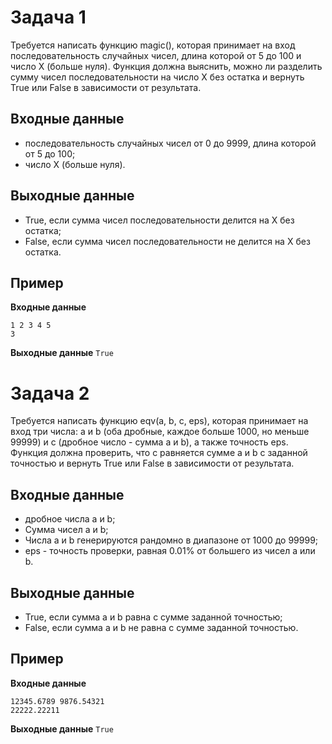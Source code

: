 # Задача 1
Требуется написать функцию magic(), которая принимает на вход последовательность случайных чисел, длина которой от 5 до 100 и число Х (больше нуля). Функция должна выяснить, можно ли разделить сумму чисел последовательности на число Х без остатка и вернуть True или False в зависимости от результата.

## Входные данные
- последовательность случайных чисел от 0 до 9999, длина которой от 5 до 100;
- число Х (больше нуля).

## Выходные данные
- True, если сумма чисел последовательности делится на Х без остатка;
- False, если сумма чисел последовательности не делится на Х без остатка.

## Пример
**Входные данные**
```
1 2 3 4 5 
3
```

**Выходные данные**
```True```

# Задача 2
Требуется написать функцию eqv(a, b, c, eps), которая принимает на вход три числа: a и b (оба дробные, каждое больше 1000, но меньше 99999) и c (дробное число - сумма a и b), а также точность eps. Функция должна проверить, что c равняется сумме a и b с заданной точностью и вернуть True или False в зависимости от результата. 

## Входные данные
- дробное числа a и b;
- Сумма чисел a и b;
- Числа a и b генерируются рандомно в диапазоне от 1000 до 99999;
- eps - точность проверки, равная 0.01% от большего из чисел a или b.

## Выходные данные
- True, если сумма a и b равна c сумме заданной точностью;
- False, если сумма a и b не равна c сумме заданной точностью.

## Пример
**Входные данные**
```
12345.6789 9876.54321
22222.22211
```

**Выходные данные**
```True```